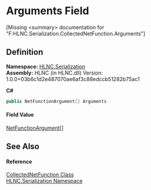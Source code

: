 # Arguments Field


\[Missing &lt;summary&gt; documentation for "F:HLNC.Serialization.CollectedNetFunction.Arguments"\]



## Definition
**Namespace:** <a href="N_HLNC_Serialization">HLNC.Serialization</a>  
**Assembly:** HLNC (in HLNC.dll) Version: 1.0.0+03b6c1d2e487070ae6af3c88edccb51282b75ac1

**C#**
``` C#
public NetFunctionArgument[] Arguments
```



#### Field Value
<a href="T_HLNC_Serialization_NetFunctionArgument">NetFunctionArgument</a>[]

## See Also


#### Reference
<a href="T_HLNC_Serialization_CollectedNetFunction">CollectedNetFunction Class</a>  
<a href="N_HLNC_Serialization">HLNC.Serialization Namespace</a>  
